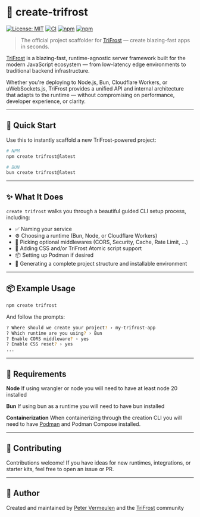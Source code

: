 # 🧊 create-trifrost

[![License: MIT](https://img.shields.io/badge/license-MIT-blue.svg)](LICENSE)
[![CI](https://github.com/trifrost-js/create-trifrost/actions/workflows/ci.yml/badge.svg)](https://github.com/trifrost-js/create-trifrost/actions/workflows/ci.yml)
[![npm](https://img.shields.io/npm/v/create-trifrost.svg)](https://www.npmjs.com/package/create-trifrost)
[![npm](https://img.shields.io/npm/dm/create-trifrost.svg)](https://www.npmjs.com/package/create-trifrost)

> The official project scaffolder for [TriFrost](https://www.trifrost.dev) — create blazing-fast apps in seconds.

[TriFrost](https://github.com/trifrost-js/core) is a blazing-fast, runtime-agnostic server framework built for the modern JavaScript ecosystem — from low-latency edge environments to traditional backend infrastructure.

Whether you're deploying to Node.js, Bun, Cloudflare Workers, or uWebSockets.js, TriFrost provides a unified API and internal architecture that adapts to the runtime — without compromising on performance, developer experience, or clarity.

---

## 🚀 Quick Start

Use this to instantly scaffold a new TriFrost-powered project:

```bash
# NPM
npm create trifrost@latest

# BUN
bun create trifrost@latest
```

---

## ✨ What It Does
`create trifrost` walks you through a beautiful guided CLI setup process, including:
- ✅ Naming your service
- ⚙️ Choosing a runtime (Bun, Node, or Cloudflare Workers)
- 🧩 Picking optional middlewares (CORS, Security, Cache, Rate Limit, ...)
- 💅 Adding CSS and/or TriFrost Atomic script support
- 📦 Setting up Podman if desired
- 📄 Generating a complete project structure and installable environment

---

## 📦 Example Usage
```bash
npm create trifrost
```

And follow the prompts:
```bash
? Where should we create your project? › my-trifrost-app
? Which runtime are you using? › Bun
? Enable CORS middleware? › yes
? Enable CSS reset? › yes
...
```

---

## 🔧 Requirements
**Node**
If using wrangler or node you will need to have at least node 20 installed

**Bun**
If using bun as a runtime you will need to have bun installed

**Containerization**
When containerizing through the creation CLI you will need to have [Podman](https://podman.io) and Podman Compose installed.

---

## 🤝 Contributing
Contributions welcome! If you have ideas for new runtimes, integrations, or starter kits, feel free to open an issue or PR.

---

## 👤 Author
Created and maintained by [Peter Vermeulen](https://github.com/peterver) and the [TriFrost](https://www.trifrost.dev) community